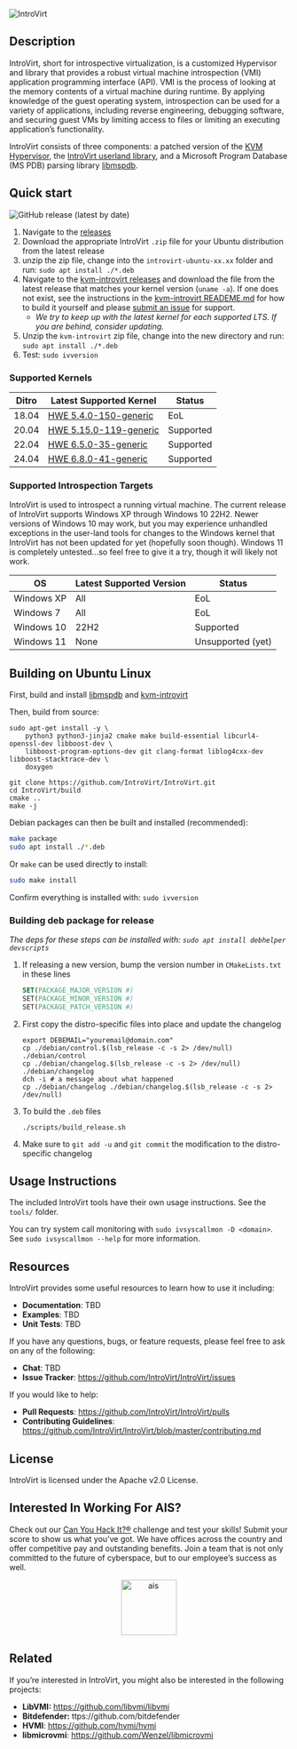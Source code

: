 ![IntroVirt](.github/images/introvirt-logo.png)

## Description

IntroVirt, short for introspective virtualization, is a customized Hypervisor and library that provides a robust virtual machine introspection (VMI) application programming interface (API). VMI is the process of looking at the memory contents of a virtual machine during runtime. By applying knowledge of the guest operating system, introspection can be used for a variety of applications, including reverse engineering, debugging software, and securing guest VMs by limiting access to files or limiting an executing application’s functionality.

IntroVirt consists of three components: a patched version of the [KVM Hypervisor](https://github.com/IntroVirt/kvm-introvirt), the [IntroVirt userland library](https://github.com/IntroVirt/IntroVirt), and a Microsoft Program Database (MS PDB) parsing library [libmspdb](https://github.com/IntroVirt/libmspdb/tree/main).

## Quick start

![GitHub release (latest by date)](https://img.shields.io/github/v/release/IntroVirt/IntroVirt?color=brightgreen)

1. Navigate to the [releases](https://github.com/IntroVirt/IntroVirt/releases)
1. Download the appropriate IntroVirt `.zip` file for your Ubuntu distribution from the latest release
1. unzip the zip file, change into the `introvirt-ubuntu-xx.xx` folder and run: `sudo apt install ./*.deb`
1. Navigate to the [kvm-introvirt releases](https://github.com/IntroVirt/kvm-introvirt/releases) and download the file from the latest release that matches your kernel version (`uname -a`). If one does not exist, see the instructions in the [kvm-introvirt READEME.md](https://github.com/IntroVirt/kvm-introvirt) for how to build it yourself and please [submit an issue](https://github.com/IntroVirt/kvm-introvirt/issues) for support.
    * _We try to keep up with the latest kernel for each supported LTS. If you are behind, consider updating._
1. Unzip the `kvm-introvirt` zip file, change into the new directory and run: `sudo apt install ./*.deb`
1. Test: `sudo ivversion`

### Supported Kernels

| Ditro | Latest Supported Kernel | Status    |
| ----- | ----------------------- | --------- |
| 18.04 | [HWE 5.4.0-150-generic](https://github.com/IntroVirt/kvm-introvirt/releases)  | EoL       |
| 20.04 | [HWE 5.15.0-119-generic](https://github.com/IntroVirt/kvm-introvirt/releases) | Supported |
| 22.04 | [HWE 6.5.0-35-generic](https://github.com/IntroVirt/kvm-introvirt/releases)   | Supported |
| 24.04 | [HWE 6.8.0-41-generic](https://github.com/IntroVirt/kvm-introvirt/releases)   | Supported |

### Supported Introspection Targets

IntroVirt is used to introspect a running virtual machine. The current release of IntroVirt supports Windows XP through Windows 10 22H2. Newer versions of Windows 10 may work, but you may experience unhandled exceptions in the user-land tools for changes to the Windows kernel that IntroVirt has not been updated for yet (hopefully soon though). Windows 11 is completely untested...so feel free to give it a try, though it will likely not work.

| OS | Latest Supported Version | Status |
| -- | ------------------------ | ------ |
| Windows XP | All  | EoL       |
| Windows 7 | All | EoL |
| Windows 10 | 22H2   | Supported |
| Windows 11 | None   | Unsupported (yet) |

## Building on Ubuntu Linux

First, build and install [libmspdb](https://github.com/IntroVirt/libmspdb) and [kvm-introvirt](https://github.com/IntroVirt/kvm-introvirt/)

Then, build from source:

```shell
sudo apt-get install -y \
    python3 python3-jinja2 cmake make build-essential libcurl4-openssl-dev libboost-dev \
    libboost-program-options-dev git clang-format liblog4cxx-dev libboost-stacktrace-dev \
    doxygen

git clone https://github.com/IntroVirt/IntroVirt.git
cd IntroVirt/build
cmake ..
make -j
```

Debian packages can then be built and installed (recommended):

```bash
make package
sudo apt install ./*.deb
```

Or `make` can be used directly to install:

```bash
sudo make install
```

Confirm everything is installed with: `sudo ivversion`

### Building deb package for release

_The deps for these steps can be installed with: `sudo apt install debhelper devscripts`_

1. If releasing a new version, bump the version number in `CMakeLists.txt` in these lines
    ```cmake
    SET(PACKAGE_MAJOR_VERSION #)
    SET(PACKAGE_MINOR_VERSION #)
    SET(PACKAGE_PATCH_VERSION #)
    ```
1. First copy the distro-specific files into place and update the changelog
    ```shell
    export DEBEMAIL="youremail@domain.com"
    cp ./debian/control.$(lsb_release -c -s 2> /dev/null) ./debian/control
    cp ./debian/changelog.$(lsb_release -c -s 2> /dev/null) ./debian/changelog
    dch -i # a message about what happened
    cp ./debian/changelog ./debian/changelog.$(lsb_release -c -s 2> /dev/null)
    ```
1. To build the `.deb` files
    ```shell
    ./scripts/build_release.sh
    ```
1. Make sure to `git add -u` and `git commit` the modification to the distro-specific changelog

## Usage Instructions

The included IntroVirt tools have their own usage instructions. See the `tools/` folder.

You can try system call monitoring with `sudo ivsyscallmon -D <domain>`. See `sudo ivsyscallmon --help` for more information.

## Resources

IntroVirt provides some useful resources to learn how to use it including:

- **Documentation**: TBD
- **Examples**: TBD
- **Unit Tests**: TBD

If you have any questions, bugs, or feature requests, please feel free to ask on any of the following:

- **Chat**: TBD
- **Issue Tracker**: <https://github.com/IntroVirt/IntroVirt/issues>

If you would like to help:

- **Pull Requests**: <https://github.com/IntroVirt/IntroVirt/pulls>
- **Contributing Guidelines**: <https://github.com/IntroVirt/IntroVirt/blob/master/contributing.md>

## License

IntroVirt is licensed under the Apache v2.0 License.

## Interested In Working For AIS?

Check out our [Can You Hack It?®](https://www.canyouhackit.com) challenge and test your skills! Submit your score to show us what you’ve got. We have offices across the country and offer competitive pay and outstanding benefits. Join a team that is not only committed to the future of cyberspace, but to our employee’s success as well.

<p align="center">
  <a href="https://www.ainfosec.com/">
    <img src="https://github.com/IntroVirt/IntroVirt/raw/main/.github/images/ais.png" alt="ais" height="100" />
  </a>
</p>

## Related

If you’re interested in IntroVirt, you might also be interested in the
following projects:

- **LibVMI:** https://github.com/libvmi/libvmi
- **Bitdefender:** ttps://github.com/bitdefender
- **HVMI**: https://github.com/hvmi/hvmi
- **libmicrovmi**: https://github.com/Wenzel/libmicrovmi
